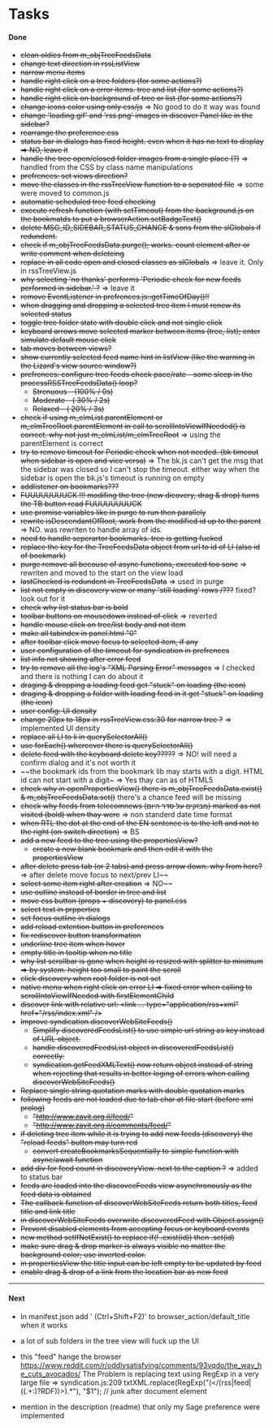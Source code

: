 # Tasks
#### Done
* ~~clean oldies from m_objTreeFeedsData~~
* ~~change text direction in rssListView~~
* ~~narrow menu items~~
* ~~handle right click on a tree folders (for some actions?)~~
* ~~handle right click on a error items. tree and list (for some actions?)~~
* ~~handle right click on background of tree or list  (for some actions?)~~
* ~~change icons color using only css/js~~ => No good to do it way was found
* ~~change 'loading.gif' and 'rss.png' images in discover Panel like in the sidebar?~~
* ~~rearrange the preference.css~~
* ~~status bar in dialogs has fixed height. even when it has no text to display => NO, leave it~~
* ~~handle the tree open/closed folder images from a single place (?)~~ => handled from the CSS by class name manipulations
* ~~prefrences: set views direction?~~
* ~~move the classes in the rssTreeView function to a seperated file~~ => some were moved to common.js
* ~~automatic scheduled tree feed checking~~
* ~~execute refresh function (with setTimeout) from the background.js on the bookmatds to put a browserAction.setBadgeText()~~
* ~~delete MSG_ID_SIDEBAR_STATUS_CHANGE & sons from the slGlobals if redundent.~~
* ~~check if m_objTreeFeedsData.purge(); works. count element after or write comment when deleteing~~
* ~~replace in all code open and closed classes as slGlobals~~ => leave it. Only in rssTreeView.js
* ~~why selecting 'no thanks' performs 'Periodic check for new feeds performed in sidebar.' ?~~ => leave it
* ~~remove EventListener in prefrences.js::getTimeOfDay()!!~~
* ~~when dragging and dropping a selected tree item I must renew its selected status~~
* ~~toggle tree folder state with double click and not single click~~
* ~~keyboard arrows move selected marker between items (tree, list); enter simulate default mouse click~~
* ~~tab moves between views?~~
* ~~show currently selected feed name hint in listView (like the warning in the Lizard's view source window?)~~
* ~~prefrences: configure tree feeds check pace/rate  - some sleep in the processRSSTreeFeedsData() loop?~~
  * ~~Strenuous - (100% / 0s)~~
  * ~~Moderate	- ( 30% / 2s)~~
  * ~~Relaxed   - ( 20% / 3s)~~
* ~~check if using m_elmList.parentElement or m_elmTreeRoot.parentElement in call to scrollIntoViewIfNeeded() is correct. why not just m_elmList/m_elmTreeRoot~~ => using the parentElement is correct
* ~~try to remove timeout for Periodic check when not needed. (bk timeout when sidebar is open and vice versa)~~ => The bk.js can't get the msg that the sidebar was closed so I can't stop the timeout. either way when the sidebar is open the bk.js's timeout is running on empty
* ~~addlistener on bookmarks???~~
* ~~FUUUUUUUUCK !!! modifing the tree (new dicovery, drag & drop) turns the TB button read FUUUUUUUUCK~~
* ~~use promise variables like in purge to run then parallely~~
* ~~rewrite isDescendantOfRoot, work from the modified id up to the parent~~ => NO. was rewriten to handle array of ids.
* ~~need to handle seperartor bookmarks. tree is getting fucked~~
* ~~replace the key for the TreeFeedsData object from url to id of LI (also id of bookmark)~~
* ~~purge remove all becouse of async functions, executed too sone~~ => rewriten and moved to the start on the view load
* ~~lastChecked is redundent in TreeFeedsData~~ => used in purge
* ~~list not empty in discovery view or many 'still loading' rows /???~~ fixed? look out for it
* ~~check why list status bar is bold~~
* ~~toolbar buttons on mousedown instead of click~~ => reverted
* ~~handle mouse click on tree/list body and not item~~
* ~~make all tabindex in panel.html "0"~~
* ~~after toolbar click move focus to selected item, if any~~
* ~~user configuration of the timeout for syndication in prefrences~~
* ~~list info not showing after error feed~~
* ~~try to remove all the log's "XML Parsing Error" messages~~ => I checked and there is nothing I can do about it
* ~~draging & dropping a loading feed get "stuck" on loading (the icon)~~
* ~~draging & dropping a folder with loading feed in it get "stuck" on loading (the icon)~~
* ~~user config: UI density~~
* ~~change 20px to 18px in rssTreeView.css:30 for narrow tree ?~~ => implemented UI density
* ~~replace all LI to li in querySelectorAll()~~
* ~~use forEach() whereever there is querySelectorAll()~~
* ~~delete feed with the keyboard delete key?????~~ => NO! will need a confirm dialog and it's not worth it
* ~~the bookmark ids from the bookmark lib may starts with a digit. HTML id can not start with a digit~ => Yes thay can as of HTML5
* ~~check why in openPropertiesView() there is m_objTreeFeedsData.exist() & m_objTreeFeedsData.set()~~ there's a chance feed will be missing
* ~~check why feeds from telecomnews (מבזקים על סדר היום) marked as not visited (bold) when thay were~~ => non standerd  date time format
* ~~when RTL the dot at the end of the EN sentence is to the left and not to the right (on switch direction)~~ => BS
* ~~add a new feed to the tree using the propertiesView?~~
  * ~~create a new blank bookmark and then edit it with the propertiesView~~
* ~~after delete press tab (or 2 tabs) and press arrow down. why from here?~~ => after delete move focus to next/prev LI~~
* ~~select some item right after creation~~ => NO~~
* ~~use outline instead of border in tree and list~~
* ~~move css button (props + discovery) to panel.css~~
* ~~select text in prpperties~~
* ~~set focus outline in dialogs~~
* ~~add reload extention button in preferences~~
* ~~fix rediscover button transformation~~
* ~~underline tree item when hover~~
* ~~empty title in tooltip when no title~~
* ~~why list scrollbar is gone when height is resized with splitter to minimum => by system. height too small to paint the scroll~~
* ~~click discovery when root folder is not set~~
* ~~native menu when right click on error LI => fixed error when calling to scrollIntoViewIfNeeded with firstElementChild~~
* ~~discover link with relative url: <link ... type="application/rss+xml" href="/rss/index.xml" />~~
* ~~Improve syndication.discoverWebSiteFeeds()~~
  * ~~Simplify discoveredFeedsList() to use simple url string as key instead of URL object.~~
  * ~~handle discoveredFeedsList object in discoveredFeedsList() correctly.~~
  * ~~syndication.getFeedXMLText() now return object instead of string when rejecting that results in better loging of errors when calling discoverWebSiteFeeds()~~
* ~~Replace single string quotation marks with double quotation marks~~
* ~~following feeds are not loaded due to tab char at file start (before xml prolog)~~
  * ~~"http://www.zavit.org.il/feed/"~~
  * ~~"http://www.zavit.org.il/comments/feed/"~~
* ~~if deleting tree item while it is trying to add new feeds (discovery) the "reload feeds" button may turn red~~
  * ~~convert createBookmarksSequentially to simple function with async/await function~~
* ~~add div for feed count in discoveryView. next to the caption ?~~ => added to status bar
* ~~feeds are loaded into the discoveeFeeds view asynchronously as the feed data is obtained~~
* ~~The callback function of discoverWebSiteFeeds return both titles, feed title and link title~~
* ~~in discoverWebSiteFeeds overwrite discoveredFeed with Object.assign()~~
* ~~Prevent disabled elements from accepting focus or keyboard events~~
* ~~new method setIfNotExist() to replace if(! .exist(id)) then .set(id)~~
* ~~make sure drag & drop marker is always visible no matter the background color; use inverted color.~~
* ~~in propertiesView the title input can be left empty to be updated by feed~~
* ~~enable drag & drop of a link from the location bar as new feed~~

---

#### Next

* In manifest.json add ' (Ctrl+Shift+F2)' to browser_action/default_title when it works
* a lot of sub folders in the tree view will fuck up the UI


* this "feed" hange the browser
  https://www.reddit.com/r/oddlysatisfying/comments/93vqdo/the_way_he_cuts_avocados/
  The Problem is replacing text using RegExp in a very large file
  => syndication.js:209 txtXML.replace(RegExp("(</(rss|feed|((.+:)?RDF))>).*"), "$1");		// junk after document element


* mention in the description (readme) that only my Sage preference were implemented

